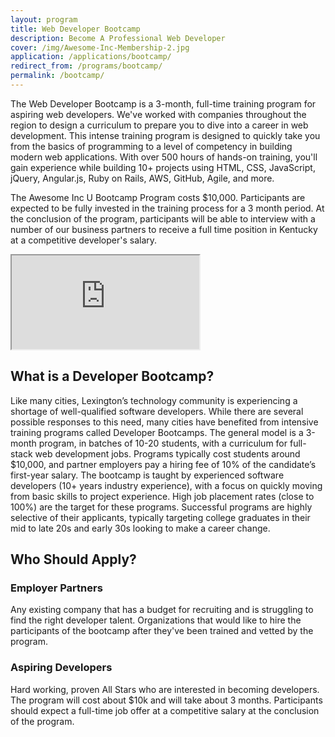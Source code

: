 ```yaml
---
layout: program
title: Web Developer Bootcamp
description: Become A Professional Web Developer
cover: /img/Awesome-Inc-Membership-2.jpg
application: /applications/bootcamp/
redirect_from: /programs/bootcamp/
permalink: /bootcamp/
---
```


The Web Developer Bootcamp is a 3-month, full-time training program for aspiring web developers. We've worked with companies throughout the region to design a curriculum to prepare you to dive into a career in web development. This intense training program is designed to quickly take you from the basics of programming to a level of competency in building modern web applications. With over 500 hours of hands-on training, you'll gain experience while building 10+ projects using HTML, CSS, JavaScript, jQuery, Angular.js, Ruby on Rails, AWS, GitHub, Agile, and more.

The Awesome Inc U Bootcamp Program costs $10,000. Participants are expected to be fully invested in the training process for a 3 month period. At the conclusion of the program, participants will be able to interview with a number of our business partners to receive a full time position in Kentucky at a competitive developer's salary.

<div class="embed-responsive embed-responsive-16by9"><iframe class="embed-responsive-item" src="https://www.youtube.com/embed/8IryuzzI2DA"></iframe></div>

## What is a Developer Bootcamp?

Like many cities, Lexington’s technology community is experiencing a shortage of well-qualified software developers. While there are several possible responses to this need, many cities have benefited from intensive training programs called Developer Bootcamps. The general model is a 3-month program, in batches of 10-20 students, with a curriculum for full-stack web development jobs. Programs typically cost students around $10,000, and partner employers pay a hiring fee of 10% of the candidate’s first-year salary. The bootcamp is taught by experienced software developers (10+ years industry experience), with a focus on quickly moving from basic skills to project experience. High job placement rates (close to 100%) are the target for these programs. Successful programs are highly selective of their applicants, typically targeting college graduates in their mid to late 20s and early 30s looking to make a career change.

## Who Should Apply?

### Employer Partners

Any existing company that has a budget for recruiting and is struggling to find the right developer talent. Organizations that would like to hire the participants of the bootcamp after they've been trained and vetted by the program.

### Aspiring Developers

Hard working, proven All Stars who are interested in becoming developers. The program will cost about $10k and will take about 3 months. Participants should expect a full-time job offer at a competitive salary at the conclusion of the program.


